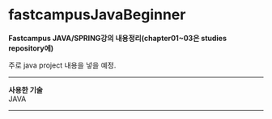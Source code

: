 # fastcampusJavaBeginner
__Fastcampus JAVA/SPRING강의 내용정리(chapter01~03은 studies repository에)__

주로 java project 내용을 넣을 예정. 

***

__사용한 기술__   
JAVA

***


